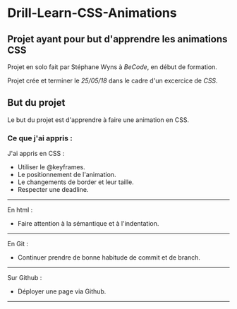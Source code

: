# Drill-Learn-CSS-Animations
Projet ayant pour but d'apprendre les animations CSS
----------------------------------------


Projet en solo fait par Stéphane Wyns à *BeCode*, en début de formation.

Projet crée et terminer le *25/05/18* dans le cadre d'un excercice de *CSS*.


## But du projet

Le but du projet est d'apprendre à faire une animation en CSS.


### Ce que j'ai appris :


J'ai appris en CSS :

* Utiliser le @keyframes.
* Le positionnement de l'animation.
* Le changements de border et leur taille.
* Respecter une deadline.

----------------------

En html :

* Faire attention à la sémantique et à l'indentation.

-----------------------

En Git :

* Continuer prendre de bonne habitude de commit et de branch.

-----------------------

Sur Github :

* Déployer une page via Github.

---------------------------

